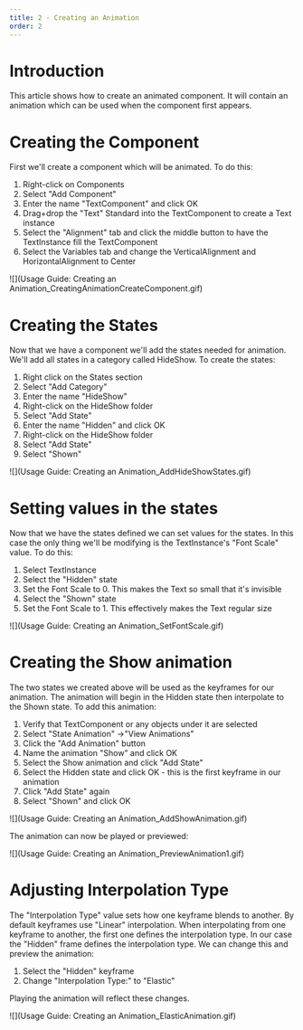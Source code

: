 ```yaml
---
title: 2 - Creating an Animation
order: 2
---
```


# Introduction

This article shows how to create an animated component.  It will contain an animation which can be used when the component first appears.

# Creating the Component

First we'll create a component which will be animated.  To do this:

1. Right-click on Components
1. Select "Add Component"
1. Enter the name "TextComponent" and click OK
1. Drag+drop the "Text" Standard into the TextComponent to create a Text instance
1. Select the "Alignment" tab and click the middle button to have the TextInstance fill the TextComponent
1. Select the Variables tab and change the VerticalAlignment and HorizontalAlignment to Center

![](Usage Guide: Creating an Animation_CreatingAnimationCreateComponent.gif)

# Creating the States

Now that we have a component we'll add the states needed for animation.  We'll add all states in a category called HideShow.  To create the states:

1. Right click on the States section
1. Select "Add Category"
1. Enter the name "HideShow"
1. Right-click on the HideShow folder
1. Select "Add State"
1. Enter the name "Hidden" and click OK
1. Right-click on the HideShow folder
1. Select "Add State"
1. Select "Shown"

![](Usage Guide: Creating an Animation_AddHideShowStates.gif)

# Setting values in the states

Now that we have the states defined we can set values for the states.  In this case the only thing we'll be modifying is the TextInstance's "Font Scale" value.  To do this:

1. Select TextInstance
1. Select the "Hidden" state
1. Set the Font Scale to 0.  This makes the Text so small that it's invisible
1. Select the "Shown" state
1. Set the Font Scale to 1.  This effectively makes the Text regular size

![](Usage Guide: Creating an Animation_SetFontScale.gif)

# Creating the Show animation

The two states we created above will be used as the keyframes for our animation.  The animation will begin in the Hidden state then interpolate to the Shown state.  To add this animation:

1. Verify that TextComponent or any objects under it are selected
1. Select "State Animation" ->"View Animations"
1. Click the "Add Animation" button
1. Name the animation "Show" and click OK
1. Select the Show animation and click "Add State"
1. Select the Hidden state and click OK - this is the first keyframe in our animation
1. Click "Add State" again
1. Select "Shown" and click OK

![](Usage Guide: Creating an Animation_AddShowAnimation.gif)

The animation can now be played or previewed:

![](Usage Guide: Creating an Animation_PreviewAnimation1.gif)

# Adjusting Interpolation Type

The "Interpolation Type" value sets how one keyframe blends to another. By default keyframes use "Linear" interpolation.  When interpolating from one keyframe to another, the first one defines the interpolation type.  In our case the "Hidden" frame defines the interpolation type.  We can change this and preview the animation:

1. Select the "Hidden" keyframe
1. Change "Interpolation Type:" to "Elastic"

Playing the animation will reflect these changes.

![](Usage Guide: Creating an Animation_ElasticAnimation.gif)